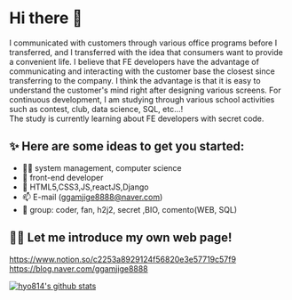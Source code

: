 # Hi there 👋
I communicated with customers through various office programs before I transferred, and I transferred with the idea that consumers want to provide a convenient life.
I believe that FE developers have the advantage of communicating and interacting with the customer base the closest since transferring to the company.
I think the advantage is that it is easy to understand the customer's mind right after designing various screens.
For continuous development, I am studying through various school activities such as contest, club, data science, SQL, etc...!  
The study is currently learning about FE developers with secret code.  

## ✨ Here are some ideas to get you started:
- 👩‍🎓 system management, computer science
- 🔭 front-end developer
- 🌱 HTML5,CSS3,JS,reactJS,Django
- 📫 E-mail (ggamjige8888@naver.com)
- 🎁 group: coder, fan, h2j2, secret ,BIO, comento(WEB, SQL)

## 👩‍💻 Let me introduce my own web page! <br>
https://www.notion.so/c2253a8929124f56820e3e57719c57f9<br>
https://blog.naver.com/ggamjige8888

[![hyo814's github stats](https://github-readme-stats.vercel.app/api?username=hyo814)](https://github.com/anuraghazra/github-readme-stats)
